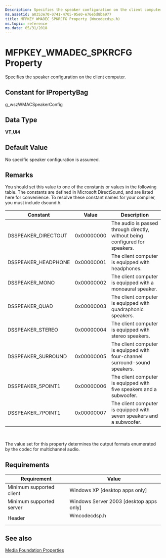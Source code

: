 ```yaml
---
Description: Specifies the speaker configuration on the client computer.
ms.assetid: a0353e70-0741-4705-95e0-e76ebd8ba977
title: MFPKEY_WMADEC_SPKRCFG Property (Wmcodecdsp.h)
ms.topic: reference
ms.date: 05/31/2018
---
```


# MFPKEY\_WMADEC\_SPKRCFG Property

Specifies the speaker configuration on the client computer.

## Constant for IPropertyBag

g\_wszWMACSpeakerConfig

## Data Type

**VT\_UI4**

## Default Value

No specific speaker configuration is assumed.

## Remarks

You should set this value to one of the constants or values in the following table. The constants are defined in Microsoft DirectSound, and are listed here for convenience. To resolve these constant names for your compiler, you must include dsound.h.



| Constant             | Value      | Description                                                                  |
|----------------------|------------|------------------------------------------------------------------------------|
| DSSPEAKER\_DIRECTOUT | 0x00000000 | The audio is passed through directly, without being configured for speakers. |
| DSSPEAKER\_HEADPHONE | 0x00000001 | The client computer is equipped with headphones.                             |
| DSSPEAKER\_MONO      | 0x00000002 | The client computer is equipped with a monoaural speaker.                    |
| DSSPEAKER\_QUAD      | 0x00000003 | The client computer is equipped with quadraphonic speakers.                  |
| DSSPEAKER\_STEREO    | 0x00000004 | The client computer is equipped with stereo speakers.                        |
| DSSPEAKER\_SURROUND  | 0x00000005 | The client computer is equipped with four-channel surround-sound speakers.   |
| DSSPEAKER\_5POINT1   | 0x00000006 | The client computer is equipped with five speakers and a subwoofer.          |
| DSSPEAKER\_7POINT1   | 0x00000007 | The client computer is equipped with seven speakers and a subwoofer.         |



 

The value set for this property determines the output formats enumerated by the codec for multichannel audio.

## Requirements



| Requirement | Value |
|-------------------------------------|-----------------------------------------------------------------------------------------|
| Minimum supported client<br/> | Windows XP \[desktop apps only\]<br/>                                             |
| Minimum supported server<br/> | Windows Server 2003 \[desktop apps only\]<br/>                                    |
| Header<br/>                   | <dl> <dt>Wmcodecdsp.h</dt> </dl> |



## See also

<dl> <dt>

[Media Foundation Properties](media-foundation-properties.md)
</dt> </dl>

 

 




